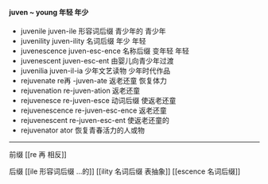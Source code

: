 #### juven ~ young 年轻 年少

- juvenile juven-ile  形容词后缀  青少年的 青少年
- juvenility juven-ility  名词后缀 年少 年轻
- juvenescence juven-esc-ence 名称后缀 变年轻 年轻
- juvenescent  juven-esc-ent 由婴儿向青少年过渡
- juvenilia juven-il-ia  少年文艺读物 少年时代作品
- rejuvenate re再 -juven-ate 返老还童  恢复体力
- rejuvenation re-juven-ation  返老还童
- rejuvenesce re-juven-esce 动词后缀  使返老还童
- rejuvenescence re-juven-esc-ence 返老还童
- rejuvenescent re-juven-esc-ent 使返老还童的
- rejuvenator ator 恢复青春活力的人或物
---
前缀
[[re  再  相反]]

后缀
[[ile 形容词后缀  ...的]]
[[ility 名词后缀 表抽象]]
[[escence 名词后缀]]
